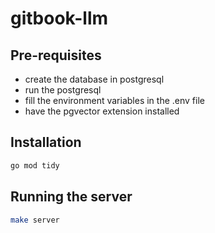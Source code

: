 # gitbook-llm

## Pre-requisites

- create the database in postgresql
- run the postgresql
- fill the environment variables in the .env file
- have the pgvector extension installed

## Installation

```bash
go mod tidy
```

## Running the server

```bash
make server
```
